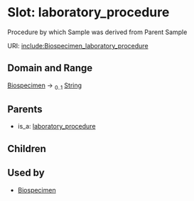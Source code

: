 
# Slot: laboratory_procedure


Procedure by which Sample was derived from Parent Sample

URI: [include:Biospecimen_laboratory_procedure](https://w3id.org/include/Biospecimen_laboratory_procedure)


## Domain and Range

[Biospecimen](Biospecimen.md) &#8594;  <sub>0..1</sub> [String](types/String.md)

## Parents

 *  is_a: [laboratory_procedure](laboratory_procedure.md)

## Children


## Used by

 * [Biospecimen](Biospecimen.md)
